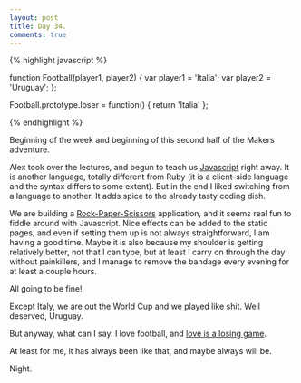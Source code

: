 ```yaml
---
layout: post
title: Day 34.
comments: true
---
```


{% highlight javascript %}

function Football(player1, player2) {
	var player1 = 'Italia';
	var player2 = 'Uruguay';
};

Football.prototype.loser = function() {
return 'Italia'
};

{% endhighlight %}

Beginning of the week and beginning of this second half of the Makers adventure.

Alex took over the lectures, and begun to teach us [Javascript](http://en.wikipedia.org/wiki/JavaScript) right away. It is another language, totally different from Ruby (it is a client-side language and the syntax differs to some extent). But in the end I liked switching from a language to another. It adds spice to the already tasty coding dish.

We are building a [Rock-Paper-Scissors](http://en.wikipedia.org/wiki/Rock-paper-scissors) application, and it seems real fun to fiddle around with Javascript. Nice effects can be added to the static pages, and even if setting them up is not always straightforward, I am having a good time. Maybe it is also because my shoulder is getting relatively better, not that I can type, but at least I carry on through the day without painkillers, and I manage to remove the bandage every evening for at least a couple hours.

All going to be fine!

Except Italy, we are out the World Cup and we played like shit. Well deserved, Uruguay.

But anyway, what can I say. I love football, and [love is a losing game](https://www.youtube.com/watch?v=nMO5Ko_77Hk).

At least for me, it has always been like that, and maybe always will be.

Night.
